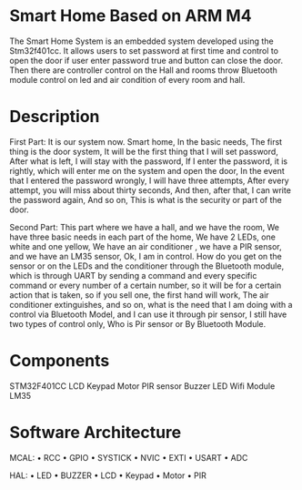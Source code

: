 # Smart Home Based on ARM M4
The Smart Home System is an embedded system developed using the Stm32f401cc. 
It allows users to set password at first time and control to open the door if user enter password true and button can close the door.
Then there are controller control on the Hall and rooms throw Bluetooth module control on led and air condition of every room and hall. 
# Description
First Part:
It is our system now. Smart home, In the basic needs, The first 
thing is the door system, It will be the first thing that I will set 
password, After what is left, I will stay with the password,
If I enter the password, it is rightly, which will enter me on 
the system and open the door,
In the event that I entered the password wrongly, I will have 
three attempts, After every attempt, you will miss about thirty 
seconds, And then, after that, I can write the password again, 
And so on, This is what is the security or part of the door.

Second Part:
This part where we have a hall, and we have 
the room, We have three basic needs in each part of the home, We have 2 
LEDs, one white and one yellow, We have an air conditioner , 
we have a PIR sensor, and we have an LM35 sensor, Ok, I am in control.
How do you get on the sensor or on the LEDs and the conditioner through the 
Bluetooth module, which is through UART by sending a command and every 
specific command or every number of a certain number, so it will be for a 
certain action that is taken, so if you sell one, the first hand will work, The air 
conditioner extinguishes, and so on, what is the need that I am doing with a 
control via Bluetooth Model, and I can use it through pir sensor, I still have 
two types of control only, Who is Pir sensor or By Bluetooth Module.

# Components
STM32F401CC
LCD
Keypad
Motor
PIR sensor
Buzzer
LED
Wifi Module
LM35

# Software Architecture
MCAL:
• RCC
• GPIO
• SYSTICK
• NVIC
• EXTI
• USART
• ADC

HAL:
• LED
• BUZZER
• LCD
• Keypad
• Motor
• PIR
